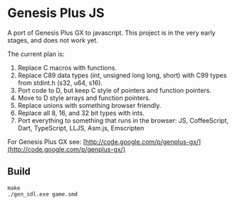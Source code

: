 
Genesis Plus JS
=====

A port of Genesis Plus GX to javascript. This project is in 
the very early stages, and does not work yet.

The current plan is:

1.  Replace C macros with functions.
2.  Replace C89 data types (int, unsigned long long, short) with C99 types from stdint.h (s32, u64, s16).
3.  Port code to D, but keep C style of pointers and function pointers.
4.  Move to D style arrays and function pointers.
5.  Replace unions with something browser friendly.
6.  Replace all 8, 16, and 32 bit types with ints.
7.  Port everything to something that runs in the browser: JS, CoffeeScript, Dart, TypeScript, LLJS, Asm.js, Emscripten



For Genesis Plus GX see:
[http://code.google.com/p/genplus-gx/](http://code.google.com/p/genplus-gx/)

Build
-----

    make
    ./gen_sdl.exe game.smd

